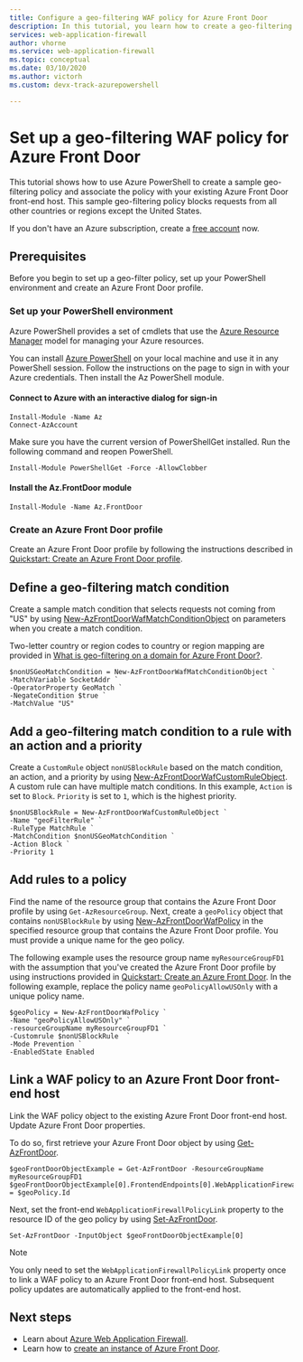 ```yaml
---
title: Configure a geo-filtering WAF policy for Azure Front Door
description: In this tutorial, you learn how to create a geo-filtering policy and associate the policy with your existing Azure Front Door front-end host.
services: web-application-firewall
author: vhorne
ms.service: web-application-firewall
ms.topic: conceptual
ms.date: 03/10/2020
ms.author: victorh 
ms.custom: devx-track-azurepowershell

---
```


# Set up a geo-filtering WAF policy for Azure Front Door

This tutorial shows how to use Azure PowerShell to create a sample geo-filtering policy and associate the policy with your existing Azure Front Door front-end host. This sample geo-filtering policy blocks requests from all other countries or regions except the United States.

If you don't have an Azure subscription, create a [free account](https://azure.microsoft.com/free/?WT.mc_id=A261C142F) now.

## Prerequisites

Before you begin to set up a geo-filter policy, set up your PowerShell environment and create an Azure Front Door profile.

### Set up your PowerShell environment
Azure PowerShell provides a set of cmdlets that use the [Azure Resource Manager](../../azure-resource-manager/management/overview.md) model for managing your Azure resources.

You can install [Azure PowerShell](/powershell/azure/) on your local machine and use it in any PowerShell session. Follow the instructions on the page to sign in with your Azure credentials. Then install the Az PowerShell module.

#### Connect to Azure with an interactive dialog for sign-in

```
Install-Module -Name Az
Connect-AzAccount
```

Make sure you have the current version of PowerShellGet installed. Run the following command and reopen PowerShell.

```
Install-Module PowerShellGet -Force -AllowClobber
``` 

#### Install the Az.FrontDoor module

```
Install-Module -Name Az.FrontDoor
```

### Create an Azure Front Door profile

Create an Azure Front Door profile by following the instructions described in [Quickstart: Create an Azure Front Door profile](../../frontdoor/quickstart-create-front-door.md).

## Define a geo-filtering match condition

Create a sample match condition that selects requests not coming from "US" by using [New-AzFrontDoorWafMatchConditionObject](/powershell/module/az.frontdoor/new-azfrontdoorwafmatchconditionobject) on parameters when you create a match condition.

Two-letter country or region codes to country or region mapping are provided in [What is geo-filtering on a domain for Azure Front Door?](waf-front-door-geo-filtering.md).

```azurepowershell-interactive
$nonUSGeoMatchCondition = New-AzFrontDoorWafMatchConditionObject `
-MatchVariable SocketAddr `
-OperatorProperty GeoMatch `
-NegateCondition $true `
-MatchValue "US"
```

## Add a geo-filtering match condition to a rule with an action and a priority

Create a `CustomRule` object `nonUSBlockRule` based on the match condition, an action, and a priority by using [New-AzFrontDoorWafCustomRuleObject](/powershell/module/az.frontdoor/new-azfrontdoorwafcustomruleobject). A custom rule can have multiple match conditions. In this example, `Action` is set to `Block`. `Priority` is set to `1`, which is the highest priority.

```
$nonUSBlockRule = New-AzFrontDoorWafCustomRuleObject `
-Name "geoFilterRule" `
-RuleType MatchRule `
-MatchCondition $nonUSGeoMatchCondition `
-Action Block `
-Priority 1
```

## Add rules to a policy

Find the name of the resource group that contains the Azure Front Door profile by using `Get-AzResourceGroup`. Next, create a `geoPolicy` object that contains `nonUSBlockRule` by using [New-AzFrontDoorWafPolicy](/powershell/module/az.frontdoor/new-azfrontdoorwafpolicy) in the specified resource group that contains the Azure Front Door profile. You must provide a unique name for the geo policy.

The following example uses the resource group name `myResourceGroupFD1` with the assumption that you've created the Azure Front Door profile by using instructions provided in [Quickstart: Create an Azure Front Door](../../frontdoor/quickstart-create-front-door.md). In the following example, replace the policy name `geoPolicyAllowUSOnly` with a unique policy name.

```
$geoPolicy = New-AzFrontDoorWafPolicy `
-Name "geoPolicyAllowUSOnly" `
-resourceGroupName myResourceGroupFD1 `
-Customrule $nonUSBlockRule  `
-Mode Prevention `
-EnabledState Enabled
```

## Link a WAF policy to an Azure Front Door front-end host

Link the WAF policy object to the existing Azure Front Door front-end host. Update Azure Front Door properties.

To do so, first retrieve your Azure Front Door object by using [Get-AzFrontDoor](/powershell/module/az.frontdoor/get-azfrontdoor).

```
$geoFrontDoorObjectExample = Get-AzFrontDoor -ResourceGroupName myResourceGroupFD1
$geoFrontDoorObjectExample[0].FrontendEndpoints[0].WebApplicationFirewallPolicyLink = $geoPolicy.Id
```

Next, set the front-end `WebApplicationFirewallPolicyLink` property to the resource ID of the geo policy by using [Set-AzFrontDoor](/powershell/module/az.frontdoor/set-azfrontdoor).

```
Set-AzFrontDoor -InputObject $geoFrontDoorObjectExample[0]
```

> [!NOTE]
> You only need to set the `WebApplicationFirewallPolicyLink` property once to link a WAF policy to an Azure Front Door front-end host. Subsequent policy updates are automatically applied to the front-end host.

## Next steps

- Learn about [Azure Web Application Firewall](../overview.md).
- Learn how to [create an instance of Azure Front Door](../../frontdoor/quickstart-create-front-door.md).
